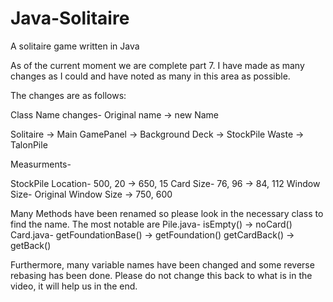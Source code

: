 # Java-Solitaire
A solitaire game written in Java

As of the current moment we are complete part 7. I have made as many changes as I could and have noted as many in this area as possible.

The changes are as follows:

Class Name changes-
Original name -> new Name

Solitaire -> Main
GamePanel -> Background
Deck -> StockPile
Waste -> TalonPile

Measurments-

StockPile Location-
500, 20 -> 650, 15
Card Size-
76, 96 -> 84, 112
Window Size-
Original Window Size -> 750, 600

Many Methods have been renamed so please look in the necessary class to find the name.
The most notable are 
Pile.java-
isEmpty() -> noCard()
Card.java-
getFoundationBase() -> getFoundation()
getCardBack() -> getBack()

Furthermore, many variable names have been changed and some reverse rebasing has been done. Please do not change this back to what is in the video, it will help us in the end.
